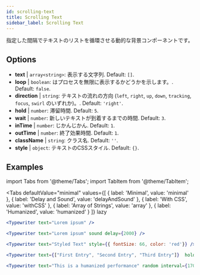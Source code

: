 ```yaml
---
id: scrolling-text
title: Scrolling Text
sidebar_label: Scrolling Text
---
```


指定した間隔でテキストのリストを循環させる動的な背景コンポーネントです。

## Options

* __text__ | `array<string>`: 表示する文字列. Default: `[]`.
* __loop__ | `boolean`: はプロセスを無限に表示するかどうかを示します。. Default: `false`.
* __direction__ | `string`: テキストの流れの方向 (`left`, `right`, `up`, `down`, `tracking`, `focus`, `swirl` のいずれか)。. Default: `'right'`.
* __hold__ | `number`: 滞留時間. Default: `5`.
* __wait__ | `number`: 新しいテキストが到着するまでの時間. Default: `3`.
* __inTime__ | `number`: じかんじかん. Default: `1`.
* __outTime__ | `number`: 終了効果時間. Default: `1`.
* __className__ | `string`: クラス名. Default: `''`.
* __style__ | `object`: テキストのCSSスタイル. Default: `{}`.


## Examples

import Tabs from '@theme/Tabs';
import TabItem from '@theme/TabItem';

<Tabs
    defaultValue="minimal"
    values={[
        { label: 'Minimal', value: 'minimal' },
        { label: 'Delay and Sound', value: 'delayAndSound' },
        { label: 'With CSS', value: 'withCSS' },
        { label: 'Array of Strings', value: 'array' },
        { label: 'Humanized', value: 'humanized' }
    ]}
    lazy
>

<TabItem value="minimal">

```jsx live
<Typewriter text="Lorem ipsum" />
```

</TabItem>

<TabItem value="delayAndSound">

```jsx live
<Typewriter text="Lorem ipsum" sound delay={2000} />
```

</TabItem>

<TabItem value="withCSS">

```jsx live
<Typewriter text="Styled Text" style={{ fontSize: 66, color: 'red'}} />
```

</TabItem>

<TabItem value="array">

```jsx live
<Typewriter text={["First Entry", "Second Entry", "Third Entry"]}  hold={2000} />
```

</TabItem>

<TabItem value="humanized">

```jsx live
<Typewriter text="This is a humanized performance" random interval={170} />
```

</TabItem>

</Tabs>



